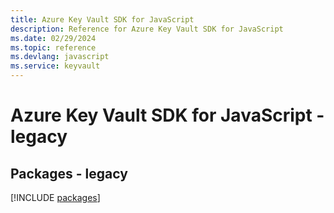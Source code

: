 ```yaml
---
title: Azure Key Vault SDK for JavaScript
description: Reference for Azure Key Vault SDK for JavaScript
ms.date: 02/29/2024
ms.topic: reference
ms.devlang: javascript
ms.service: keyvault
---
```

# Azure Key Vault SDK for JavaScript - legacy
## Packages - legacy
[!INCLUDE [packages](key-vault-index.md)]
